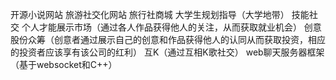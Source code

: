  开源小说网站
 旅游社交化网站
 旅行社商城
 大学生规划指导（大学地带）
 技能社交
 个人才能展示市场（通过各人作品获得他人的关注，从而获取就业机会）
 创意股份众筹（创意者通过展示自己的创意和作品获得他人的认同从而获取投资，相应的投资者应该享有该公司的红利）
 互K（通过互相K歌社交）
 web聊天服务器框架（基于websocket和C++）
